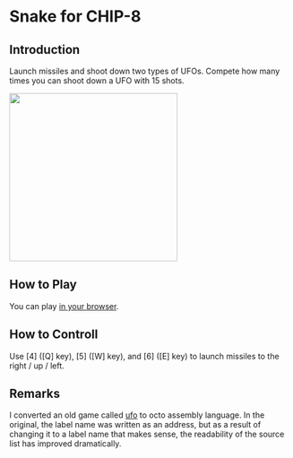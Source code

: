 # Snake for CHIP-8

## Introduction

Launch missiles and shoot down two types of UFOs. 
Compete how many times you can shoot down a UFO with 15 shots. 

<img src="https://github.com/jay-kumogata/Nostalgia/raw/main/octo/screenshots/ufo02.png" width="300">

## How to Play

You can play [in your browser](https://johnearnest.github.io/Octo/index.html?key=RoehWpc2).

## How to Controll

Use [4] ([Q] key), [5] ([W] key), and [6] ([E] key) to launch missiles to the right / up / left. 

## Remarks

I converted an old game called [ufo](https://github.com/badlogic/chip8/blob/master/roms/sources/UFO.SRC) to octo assembly language.
In the original, the label name was written as an address, but as a result of changing it to a label name that makes sense, 
the readability of the source list has improved dramatically.
